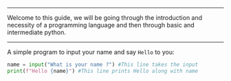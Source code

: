 <hr>

 Welcome to this guide, we will be going through the introduction and necessity of a programming language and then through basic and intermediate python.


<hr>

 A simple program to input your name and say `Hello` to you:

```py
name = input("What is your name ?") #This line takes the input
print(f"Hello {name}") #This line prints Hello along with name
```